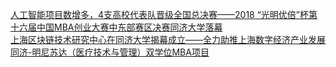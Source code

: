   
[人工智能项目数增多，4支高校代表队晋级全国总决赛——2018 “光明优倍”杯第十六届中国MBA创业大赛中东部赛区决赛同济大学落幕](http://www.dianyue.me/archives/126/u0zk09p70jzrfs0v/)  
[上海区块链技术研究中心在同济大学揭幕成立——全力助推上海数字经济产业发展](http://www.dianyue.me/archives/136/ittoqtze8uv0ibmp/)  
[同济-明尼苏达（医疗技术与管理）双学位MBA项目](http://www.dianyue.me/archives/013/yumsul3vgf2yhfs7/)